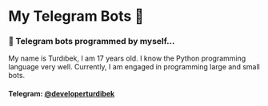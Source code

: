 # My Telegram Bots 🤖
### 🐍 Telegram bots programmed by myself...
My name is Turdıbek, I am 17 years old. I know the Python programming language very well. Currently, I am engaged in programming large and small bots.
#### Telegram: [@developerturdibek](https://t.me/developerturdibek/)
